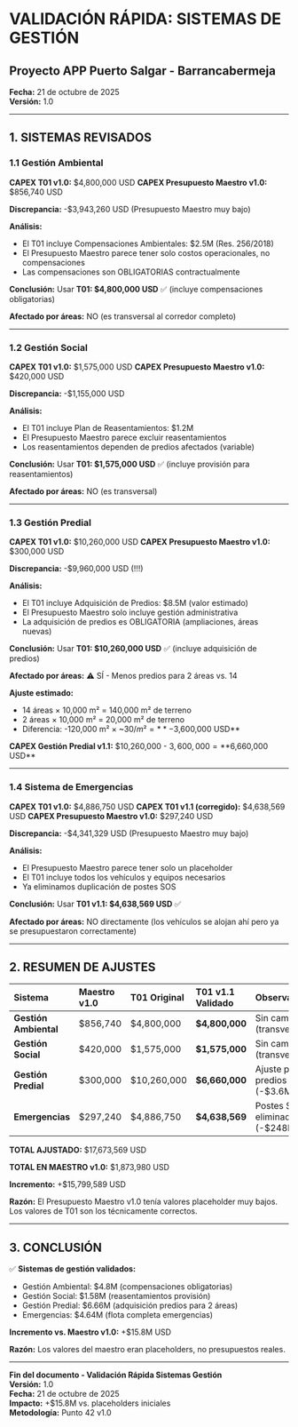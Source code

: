 # VALIDACIÓN RÁPIDA: SISTEMAS DE GESTIÓN
## Proyecto APP Puerto Salgar - Barrancabermeja

**Fecha:** 21 de octubre de 2025  
**Versión:** 1.0  

---

## 1. SISTEMAS REVISADOS

### 1.1 Gestión Ambiental

**CAPEX T01 v1.0:** $4,800,000 USD
**CAPEX Presupuesto Maestro v1.0:** $856,740 USD

**Discrepancia:** -$3,943,260 USD (Presupuesto Maestro muy bajo)

**Análisis:**
- El T01 incluye Compensaciones Ambientales: $2.5M (Res. 256/2018)
- El Presupuesto Maestro parece tener solo costos operacionales, no compensaciones
- Las compensaciones son OBLIGATORIAS contractualmente

**Conclusión:** Usar **T01: $4,800,000 USD** ✅ (incluye compensaciones obligatorias)

**Afectado por áreas:** NO (es transversal al corredor completo)

---

### 1.2 Gestión Social

**CAPEX T01 v1.0:** $1,575,000 USD
**CAPEX Presupuesto Maestro v1.0:** $420,000 USD

**Discrepancia:** -$1,155,000 USD

**Análisis:**
- El T01 incluye Plan de Reasentamientos: $1.2M
- El Presupuesto Maestro parece excluir reasentamientos
- Los reasentamientos dependen de predios afectados (variable)

**Conclusión:** Usar **T01: $1,575,000 USD** ✅ (incluye provisión para reasentamientos)

**Afectado por áreas:** NO (es transversal)

---

### 1.3 Gestión Predial

**CAPEX T01 v1.0:** $10,260,000 USD
**CAPEX Presupuesto Maestro v1.0:** $300,000 USD

**Discrepancia:** -$9,960,000 USD (!!!)

**Análisis:**
- El T01 incluye Adquisición de Predios: $8.5M (valor estimado)
- El Presupuesto Maestro solo incluye gestión administrativa
- La adquisición de predios es OBLIGATORIA (ampliaciones, áreas nuevas)

**Conclusión:** Usar **T01: $10,260,000 USD** ✅ (incluye adquisición de predios)

**Afectado por áreas:** ⚠️ SÍ - Menos predios para 2 áreas vs. 14

**Ajuste estimado:**
- 14 áreas × 10,000 m² = 140,000 m² de terreno
- 2 áreas × 10,000 m² = 20,000 m² de terreno
- Diferencia: -120,000 m² × ~$30/m² = **-$3,600,000 USD**

**CAPEX Gestión Predial v1.1:** $10,260,000 - $3,600,000 = **$6,660,000 USD**

---

### 1.4 Sistema de Emergencias

**CAPEX T01 v1.0:** $4,886,750 USD
**CAPEX T01 v1.1 (corregido):** $4,638,569 USD
**CAPEX Presupuesto Maestro v1.0:** $297,240 USD

**Discrepancia:** -$4,341,329 USD (Presupuesto Maestro muy bajo)

**Análisis:**
- El Presupuesto Maestro parece tener solo un placeholder
- El T01 incluye todos los vehículos y equipos necesarios
- Ya eliminamos duplicación de postes SOS

**Conclusión:** Usar **T01 v1.1: $4,638,569 USD** ✅

**Afectado por áreas:** NO directamente (los vehículos se alojan ahí pero ya se presupuestaron correctamente)

---

## 2. RESUMEN DE AJUSTES

| Sistema | Maestro v1.0 | T01 Original | T01 v1.1 Validado | Observación |
|:--------|:-------------|:-------------|:------------------|:------------|
| **Gestión Ambiental** | $856,740 | $4,800,000 | **$4,800,000** | Sin cambio (transversal) |
| **Gestión Social** | $420,000 | $1,575,000 | **$1,575,000** | Sin cambio (transversal) |
| **Gestión Predial** | $300,000 | $10,260,000 | **$6,660,000** | Ajuste por predios (-$3.6M) |
| **Emergencias** | $297,240 | $4,886,750 | **$4,638,569** | Postes SOS eliminados (-$248K) |

**TOTAL AJUSTADO:** $17,673,569 USD

**TOTAL EN MAESTRO v1.0:** $1,873,980 USD

**Incremento:** +$15,799,589 USD

**Razón:** El Presupuesto Maestro v1.0 tenía valores placeholder muy bajos. Los valores de T01 son los técnicamente correctos.

---

## 3. CONCLUSIÓN

✅ **Sistemas de gestión validados:**
- Gestión Ambiental: $4.8M (compensaciones obligatorias)
- Gestión Social: $1.58M (reasentamientos provisión)
- Gestión Predial: $6.66M (adquisición predios para 2 áreas)
- Emergencias: $4.64M (flota completa emergencias)

**Incremento vs. Maestro v1.0:** +$15.8M USD

**Razón:** Los valores del maestro eran placeholders, no presupuestos reales.

---

**Fin del documento - Validación Rápida Sistemas Gestión**  
**Versión:** 1.0  
**Fecha:** 21 de octubre de 2025  
**Impacto:** +$15.8M vs. placeholders iniciales  
**Metodología:** Punto 42 v1.0

